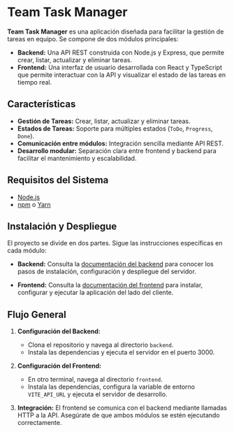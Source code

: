 # Team Task Manager

**Team Task Manager** es una aplicación diseñada para facilitar la gestión de tareas en equipo. Se compone de dos módulos principales:

- **Backend:** Una API REST construida con Node.js y Express, que permite crear, listar, actualizar y eliminar tareas.
- **Frontend:** Una interfaz de usuario desarrollada con React y TypeScript que permite interactuar con la API y visualizar el estado de las tareas en tiempo real.

## Características

- **Gestión de Tareas:** Crear, listar, actualizar y eliminar tareas.
- **Estados de Tareas:** Soporte para múltiples estados (`ToDo`, `Progress`, `Done`).
- **Comunicación entre módulos:** Integración sencilla mediante API REST.
- **Desarrollo modular:** Separación clara entre frontend y backend para facilitar el mantenimiento y escalabilidad.

## Requisitos del Sistema

- [Node.js](https://nodejs.org/)
- [npm](https://www.npmjs.com/) o [Yarn](https://yarnpkg.com/)

## Instalación y Despliegue

El proyecto se divide en dos partes. Sigue las instrucciones específicas en cada módulo:

- **Backend:**
  Consulta la [documentación del backend](./README-backend.md) para conocer los pasos de instalación, configuración y despliegue del servidor.

- **Frontend:**
  Consulta la [documentación del frontend](./README-frontend.md) para instalar, configurar y ejecutar la aplicación del lado del cliente.

## Flujo General

1. **Configuración del Backend:**
   - Clona el repositorio y navega al directorio `backend`.
   - Instala las dependencias y ejecuta el servidor en el puerto 3000.

2. **Configuración del Frontend:**
   - En otro terminal, navega al directorio `frontend`.
   - Instala las dependencias, configura la variable de entorno `VITE_API_URL` y ejecuta el servidor de desarrollo.

3. **Integración:**
   El frontend se comunica con el backend mediante llamadas HTTP a la API. Asegúrate de que ambos módulos se estén ejecutando correctamente.
